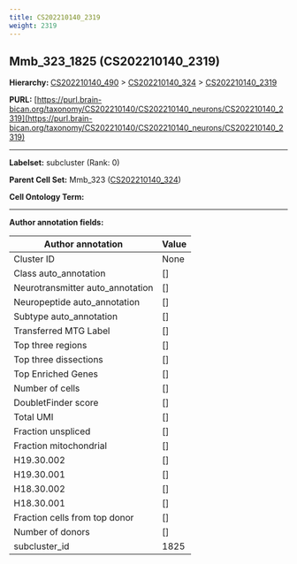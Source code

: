 ```yaml
---
title: CS202210140_2319
weight: 2319
---
```

## Mmb_323_1825 (CS202210140_2319)
<b>Hierarchy: </b>
[CS202210140_490](../CS202210140_490) >
[CS202210140_324](../CS202210140_324) >
[CS202210140_2319](../CS202210140_2319)

**PURL:** [https://purl.brain-bican.org/taxonomy/CS202210140/CS202210140_neurons/CS202210140_2319](https://purl.brain-bican.org/taxonomy/CS202210140/CS202210140_neurons/CS202210140_2319)

---


**Labelset:** subcluster (Rank: 0)

**Parent Cell Set:** Mmb_323 ([CS202210140_324](../CS202210140_324))



**Cell Ontology Term:** 

[MARKER GENES.]: #


---

[TRANSFERRED ANNOTATIONS.]: #


[AUTHOR ANNOTATION FIELDS.]: #


**Author annotation fields:**

| Author annotation | Value |
|-------------------|-------|
|Cluster ID|None|
|Class auto_annotation|[]|
|Neurotransmitter auto_annotation|[]|
|Neuropeptide auto_annotation|[]|
|Subtype auto_annotation|[]|
|Transferred MTG Label|[]|
|Top three regions|[]|
|Top three dissections|[]|
|Top Enriched Genes|[]|
|Number of cells|[]|
|DoubletFinder score|[]|
|Total UMI|[]|
|Fraction unspliced|[]|
|Fraction mitochondrial|[]|
|H19.30.002|[]|
|H19.30.001|[]|
|H18.30.002|[]|
|H18.30.001|[]|
|Fraction cells from top donor|[]|
|Number of donors|[]|
|subcluster_id|1825|
